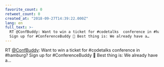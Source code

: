 ```yaml
---
favorite_count: 0
retweet_count: 0
created_at: "2018-09-27T14:39:22.000Z"
lang: en
full_text: >-
  RT @ConfBuddy: Want to win a ticket for #codetalks  conference in #hamburg?
  Sign up for #ConferenceBuddy 🤩 Best thing is: We already have a…
---
```


RT [@ConfBuddy](https://twitter.com/ConfBuddy): Want to win a ticket for
#codetalks conference in #hamburg? Sign up for #ConferenceBuddy 🤩 Best thing
is: We already have a…
